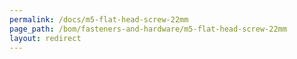 ```yaml
---
permalink: /docs/m5-flat-head-screw-22mm
page_path: /bom/fasteners-and-hardware/m5-flat-head-screw-22mm
layout: redirect
---
```


